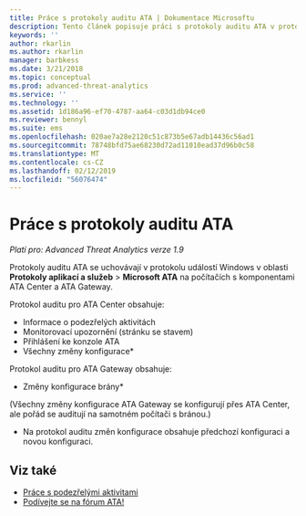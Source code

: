 ```yaml
---
title: Práce s protokoly auditu ATA | Dokumentace Microsoftu
description: Tento článek popisuje práci s protokoly auditu ATA v protokolu událostí Windows.
keywords: ''
author: rkarlin
ms.author: rkarlin
manager: barbkess
ms.date: 3/21/2018
ms.topic: conceptual
ms.prod: advanced-threat-analytics
ms.service: ''
ms.technology: ''
ms.assetid: 1d186a96-ef70-4787-aa64-c03d1db94ce0
ms.reviewer: bennyl
ms.suite: ems
ms.openlocfilehash: 020ae7a28e2120c51c873b5e67adb14436c56ad1
ms.sourcegitcommit: 78748bfd75ae68230d72ad11010ead37d96b0c58
ms.translationtype: MT
ms.contentlocale: cs-CZ
ms.lasthandoff: 02/12/2019
ms.locfileid: "56076474"
---
```

# <a name="working-with-ata-audit-logs"></a>Práce s protokoly auditu ATA


*Platí pro: Advanced Threat Analytics verze 1.9*

Protokoly auditu ATA se uchovávají v protokolu událostí Windows v oblasti **Protokoly aplikací a služeb** > **Microsoft ATA** na počítačích s komponentami ATA Center a ATA Gateway.

Protokol auditu pro ATA Center obsahuje:
-   Informace o podezřelých aktivitách
-   Monitorovací upozornění (stránku se stavem)
-   Přihlášení ke konzole ATA
-   Všechny změny konfigurace*

Protokol auditu pro ATA Gateway obsahuje:
-   Změny konfigurace brány* 

(Všechny změny konfigurace ATA Gateway se konfigurují přes ATA Center, ale pořád se auditují na samotném počítači s bránou.)

* Na protokol auditu změn konfigurace obsahuje předchozí konfiguraci a novou konfiguraci.


## <a name="see-also"></a>Viz také
- [Práce s podezřelými aktivitami](working-with-suspicious-activities.md)
- [Podívejte se na fórum ATA!](https://social.technet.microsoft.com/Forums/security/home?forum=mata)
